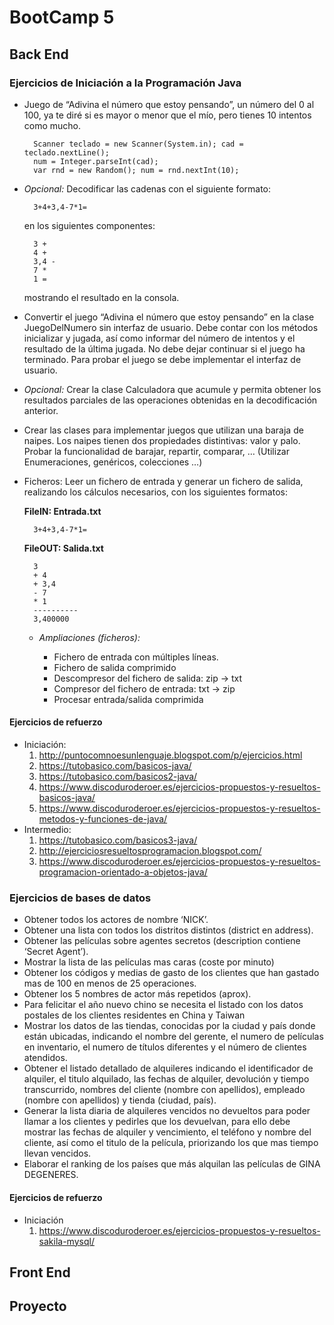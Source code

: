 # BootCamp 5

## Back End

### Ejercicios de Iniciación a la Programación Java

- Juego de “Adivina el número que estoy pensando”, un número del 0 al 100, ya te diré si es mayor o menor que el mío, pero tienes 10 intentos como mucho.

        Scanner teclado = new Scanner(System.in); cad = teclado.nextLine();  
        num = Integer.parseInt(cad);
        var rnd = new Random(); num = rnd.nextInt(10);  

- *Opcional:* Decodificar las cadenas con el siguiente formato:  

        3+4+3,4-7*1=

    en los siguientes componentes:  

        3 +  
        4 +  
        3,4 -  
        7 *  
        1 =  
    mostrando el resultado en la consola.

- Convertir el juego “Adivina el número que estoy pensando” en la clase JuegoDelNumero sin interfaz de usuario. Debe contar con los métodos inicializar y jugada, así como informar del número de intentos y el resultado de la última jugada. No debe dejar continuar si el juego ha terminado. Para probar el juego se debe implementar el interfaz de usuario.

- *Opcional:* Crear la clase Calculadora que acumule y permita obtener los resultados parciales de las operaciones obtenidas en la decodificación anterior.

- Crear las clases para implementar juegos que utilizan una baraja de naipes. Los naipes tienen dos propiedades distintivas: valor y palo. Probar la funcionalidad de barajar, repartir, comparar, … (Utilizar Enumeraciones, genéricos, colecciones …)

- Ficheros: Leer un fichero de entrada y generar un fichero de salida, realizando los cálculos necesarios, con los siguientes formatos:

    **FileIN: Entrada.txt**

        3+4+3,4-7*1=

    **FileOUT: Salida.txt**

        3  
        + 4  
        + 3,4  
        - 7  
        * 1  
        ----------  
        3,400000

  - *Ampliaciones (ficheros):*

    + Fichero de entrada con múltiples líneas.
    + Fichero de salida comprimido
    + Descompresor del fichero de salida: zip -> txt
    + Compresor del fichero de entrada: txt -> zip
    + Procesar entrada/salida comprimida

#### Ejercicios de refuerzo

- Iniciación:
    1. <http://puntocomnoesunlenguaje.blogspot.com/p/ejercicios.html>
    2. <https://tutobasico.com/basicos-java/>
    3. <https://tutobasico.com/basicos2-java/>
    4. <https://www.discoduroderoer.es/ejercicios-propuestos-y-resueltos-basicos-java/>
    5. <https://www.discoduroderoer.es/ejercicios-propuestos-y-resueltos-metodos-y-funciones-de-java/>
- Intermedio:
    1. <https://tutobasico.com/basicos3-java/>
    2. <http://ejerciciosresueltosprogramacion.blogspot.com/>
    3. <https://www.discoduroderoer.es/ejercicios-propuestos-y-resueltos-programacion-orientado-a-objetos-java/>

### Ejercicios de bases de datos

- Obtener todos los actores de nombre ‘NICK’.
- Obtener una lista con todos los distritos distintos (district en address).
- Obtener las películas sobre agentes secretos (description contiene ‘Secret Agent’).
- Mostrar la lista de las películas mas caras (coste por minuto)
- Obtener los códigos y medias de gasto de los clientes que han gastado mas de 100 en menos de 25 operaciones.
- Obtener los 5 nombres de actor más repetidos (aprox).
- Para felicitar el año nuevo chino se necesita el listado con los datos postales de los clientes residentes en China y Taiwan
- Mostrar los datos de las tiendas, conocidas por la ciudad y país donde están ubicadas, indicando el nombre del gerente, el numero de películas en inventario, el numero de títulos diferentes y el número de clientes atendidos.
- Obtener el listado detallado de alquileres indicando el identificador de alquiler, el titulo alquilado, las fechas de alquiler, devolución y tiempo transcurrido, nombres del cliente (nombre con apellidos), empleado (nombre con apellidos) y tienda (ciudad, país).
- Generar la lista diaria de alquileres vencidos no devueltos para poder llamar a los clientes y pedirles que los devuelvan, para ello debe mostrar las fechas de alquiler y vencimiento, el teléfono y nombre del cliente, así como el titulo de la película, priorizando los que mas tiempo llevan vencidos.
- Elaborar el ranking de los países que más alquilan las películas de GINA DEGENERES.

#### Ejercicios de refuerzo

- Iniciación
    1. https://www.discoduroderoer.es/ejercicios-propuestos-y-resueltos-sakila-mysql/

## Front End

## Proyecto
